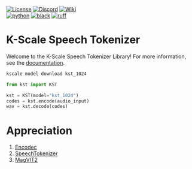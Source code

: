 [![License](https://img.shields.io/badge/license-MIT-green)](https://github.com/kscalelabs/kst/blob/main/LICENSE)
[![Discord](https://img.shields.io/discord/1224056091017478166)](https://discord.gg/k5mSvCkYQh)
[![Wiki](https://img.shields.io/badge/wiki-humanoids-black)](https://humanoids.wiki)
<br />
[![python](https://img.shields.io/badge/-Python_3.11-blue?logo=python&logoColor=white)](https://github.com/pre-commit/pre-commit)
[![black](https://img.shields.io/badge/Code%20Style-Black-black.svg?labelColor=gray)](https://black.readthedocs.io/en/stable/)
[![ruff](https://img.shields.io/badge/Linter-Ruff-red.svg?labelColor=gray)](https://github.com/charliermarsh/ruff)
<br />
</div>

# K-Scale Speech Tokenizer

Welcome to the K-Scale Speech Tokenizer Library! For more information, see the [documentation](https://docs.kscale.dev/machinelearning/kst).


```bash
kscale model download kst_1024
```


```python
from kst import KST

kst = KST(model="kst_1024")
codes = kst.encode(audio_input)
wav = kst.decode(codes)
```


# Appreciation
1. [Encodec](https://github.com/facebookresearch/encodec)
2. [SpeechTokenizer](https://github.com/ZhangXInFD/SpeechTokenizer)
2. [MagVIT2](https://magvit.cs.cmu.edu/v2/)
